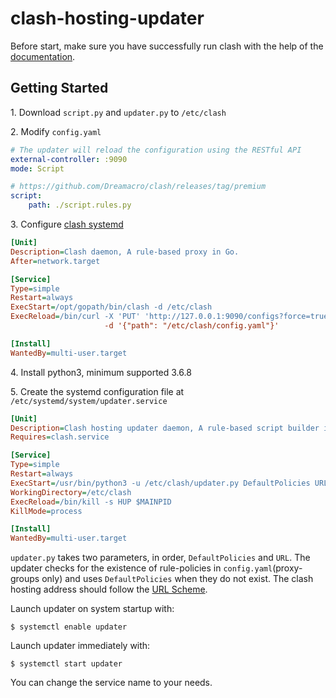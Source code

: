 # clash-hosting-updater

Before start, make sure you have successfully run clash with the help of the [documentation](https://github.com/Dreamacro/clash/wiki).

## Getting Started

1\. Download `script.py` and `updater.py` to `/etc/clash`

2\. Modify `config.yaml`

```yaml
# The updater will reload the configuration using the RESTful API
external-controller: :9090
mode: Script

# https://github.com/Dreamacro/clash/releases/tag/premium
script:
    path: ./script.rules.py
```

3\. Configure [clash systemd](https://github.com/Dreamacro/clash/wiki/clash-on-a-daemon#systemd)

```ini
[Unit]
Description=Clash daemon, A rule-based proxy in Go.
After=network.target

[Service]
Type=simple
Restart=always
ExecStart=/opt/gopath/bin/clash -d /etc/clash
ExecReload=/bin/curl -X 'PUT' 'http://127.0.0.1:9090/configs?force=true'  \
                     -d '{"path": "/etc/clash/config.yaml"}'

[Install]
WantedBy=multi-user.target
```

4\. Install python3, minimum supported 3.6.8

5\. Create the systemd configuration file at `/etc/systemd/system/updater.service`

```ini
[Unit]
Description=Clash hosting updater daemon, A rule-based script builder in Python.
Requires=clash.service

[Service]
Type=simple
Restart=always
ExecStart=/usr/bin/python3 -u /etc/clash/updater.py DefaultPolicies URL
WorkingDirectory=/etc/clash
ExecReload=/bin/kill -s HUP $MAINPID
KillMode=process

[Install]
WantedBy=multi-user.target
```

`updater.py` takes two parameters, in order, `DefaultPolicies` and `URL`.
The updater checks for the existence of rule-policies in `config.yaml`(proxy-groups only) and uses `DefaultPolicies` when they do not exist.
The clash hosting address should follow the [URL Scheme](https://docs.cfw.lbyczf.com/contents/urlscheme.html).

Launch updater on system startup with:

    $ systemctl enable updater

Launch updater immediately with:

    $ systemctl start updater

You can change the service name to your needs.